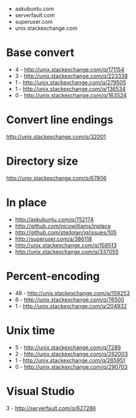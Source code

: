 - askubuntu.com
- serverfault.com
- superuser.com
- unix.stackexchange.com

Base convert
============================================
- 4 - http://unix.stackexchange.com/q/171154
- 3 - http://unix.stackexchange.com/q/223338
- 1 - http://unix.stackexchange.com/q/279505
- 1 - http://unix.stackexchange.com/q/136534
- 0 - http://unix.stackexchange.com/q/163524

Convert line endings
=====================================
http://unix.stackexchange.com/q/32001

Directory size
=====================================
http://unix.stackexchange.com/q/67806

In place
===============================
- http://askubuntu.com/q/752174
- http://github.com/nicowilliams/inplace
- http://github.com/stedolan/jq/issues/105
- http://superuser.com/a/386118
- http://unix.stackexchange.com/q/159513
- http://unix.stackexchange.com/q/337055

Percent-encoding
=============================================
- 48 - http://unix.stackexchange.com/q/159253
- 6 - http://unix.stackexchange.com/q/76500
- 1 - http://unix.stackexchange.com/q/204932

Unix time
==========================================
- 5 - http://unix.stackexchange.com/q/7289
- 2 - http://unix.stackexchange.com/q/262003
- 1 - http://unix.stackexchange.com/q/265951
- 0 - http://unix.stackexchange.com/q/290703

Visual Studio
===================================
3 - http://serverfault.com/q/627286
